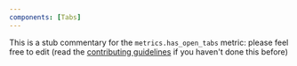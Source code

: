```yaml
---
components: [Tabs]
---
```


This is a stub commentary for the `metrics.has_open_tabs` metric: please feel free to edit (read the
[contributing guidelines](https://github.com/mozilla/glean-annotations/blob/main/CONTRIBUTING.md)
if you haven't done this before)
